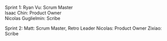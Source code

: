 Sprint 1:
Ryan Vu: Scrum Master  
Isaac Chin: Product Owner  
Nicolas Guglielmin: Scribe  

Sprint 2:
Matt: Scrum Master, Retro Leader
Nicolas: Product Owner
Zixiao: Scribe

